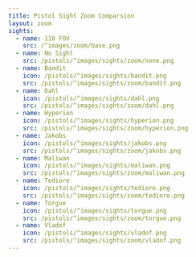 ```yaml
---
title: Pistol Sight Zoom Comparsion
layout: zoom
sights:
  - name: 110 FOV
    src: /^images/zoom/base.png
  - name: No Sight
    src: /pistols/^images/sights/zoom/none.png
  - name: Bandit
    icon: /pistols/^images/sights/bandit.png
    src: /pistols/^images/sights/zoom/bandit.png
  - name: Dahl
    icon: /pistols/^images/sights/dahl.png
    src: /pistols/^images/sights/zoom/dahl.png
  - name: Hyperion
    icon: /pistols/^images/sights/hyperion.png
    src: /pistols/^images/sights/zoom/hyperion.png
  - name: Jakobs
    icon: /pistols/^images/sights/jakobs.png
    src: /pistols/^images/sights/zoom/jakobs.png
  - name: Maliwan
    icon: /pistols/^images/sights/maliwan.png
    src: /pistols/^images/sights/zoom/maliwan.png
  - name: Tediore
    icon: /pistols/^images/sights/tediore.png
    src: /pistols/^images/sights/zoom/tediore.png
  - name: Torgue
    icon: /pistols/^images/sights/torgue.png
    src: /pistols/^images/sights/zoom/torgue.png
  - name: Vladof
    icon: /pistols/^images/sights/vladof.png
    src: /pistols/^images/sights/zoom/vladof.png
---
```

